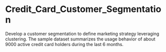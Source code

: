 # Credit_Card_Customer_Segmentation
Develop a customer segmentation to define marketing strategy leveraging clustering. The sample dataset summarizes the usage behavior of about 9000 active credit card holders during the last 6 months.
